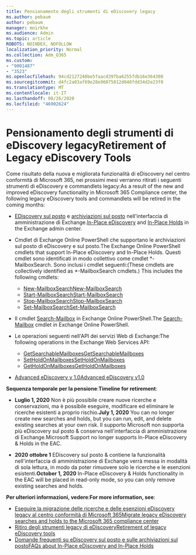 ```yaml
---
title: Pensionamento degli strumenti di eDiscovery legacy
ms.author: pebaum
author: pebaum
manager: mnirkhe
ms.audience: Admin
ms.topic: article
ROBOTS: NOINDEX, NOFOLLOW
localization_priority: Normal
ms.collection: Adm_O365
ms.custom:
- "9001487"
- "3523"
ms.openlocfilehash: 94cd2127240be5faacd397ba6255fdb16e364308
ms.sourcegitcommit: d4fc2a03af69e28e96075812d040fdd34d2e23f0
ms.translationtype: MT
ms.contentlocale: it-IT
ms.lasthandoff: 08/26/2020
ms.locfileid: "46902624"
---
```

# <a name="retirement-of-legacy-ediscovery-tools"></a><span data-ttu-id="097a9-102">Pensionamento degli strumenti di eDiscovery legacy</span><span class="sxs-lookup"><span data-stu-id="097a9-102">Retirement of Legacy eDiscovery Tools</span></span>

<span data-ttu-id="097a9-103">Come risultato della nuova e migliorata funzionalità di eDiscovery nel centro conformità di Microsoft 365, nei prossimi mesi verranno ritirati i seguenti strumenti di eDiscovery e commandlets legacy:</span><span class="sxs-lookup"><span data-stu-id="097a9-103">As a result of the new and improved eDiscovery functionality in Microsoft 365 Compliance center, the following legacy eDiscovery tools and commandlets will be retired in the coming months:</span></span>

- <span data-ttu-id="097a9-104">[EDiscovery sul posto](https://docs.microsoft.com/exchange/security-and-compliance/in-place-ediscovery/in-place-ediscovery) e [archiviazioni sul posto](https://docs.microsoft.com/exchange/security-and-compliance/create-or-remove-in-place-holds) nell'interfaccia di amministrazione di Exchange.</span><span class="sxs-lookup"><span data-stu-id="097a9-104">[In-Place eDiscovery](https://docs.microsoft.com/exchange/security-and-compliance/in-place-ediscovery/in-place-ediscovery) and [In-Place Holds](https://docs.microsoft.com/exchange/security-and-compliance/create-or-remove-in-place-holds) in the Exchange admin center.</span></span>

- <span data-ttu-id="097a9-105">Cmdlet di Exchange Online PowerShell che supportano le archiviazioni sul posto di eDiscovery e sul posto.</span><span class="sxs-lookup"><span data-stu-id="097a9-105">The Exchange Online PowerShell cmdlets that support In-Place eDiscovery and In-Place Holds.</span></span> <span data-ttu-id="097a9-106">Questi cmdlet sono identificati in modo collettivo come cmdlet \*-MailboxSearch. Sono inclusi i cmdlet seguenti:</span><span class="sxs-lookup"><span data-stu-id="097a9-106">(These cmdlets are collectively identified as \*-MailboxSearch cmdlets.) This includes the following cmdlets:</span></span>

    - [<span data-ttu-id="097a9-107">New-MailboxSearch</span><span class="sxs-lookup"><span data-stu-id="097a9-107">New-MailboxSearch</span></span>](https://docs.microsoft.com/powershell/module/exchange/policy-and-compliance-content-search/new-mailboxsearch)
    - [<span data-ttu-id="097a9-108">Start-MailboxSearch</span><span class="sxs-lookup"><span data-stu-id="097a9-108">Start-MailboxSearch</span></span>](https://docs.microsoft.com/powershell/module/exchange/policy-and-compliance-content-search/start-mailboxsearch)
    - [<span data-ttu-id="097a9-109">Stop-MailboxSearch</span><span class="sxs-lookup"><span data-stu-id="097a9-109">Stop-MailboxSearch</span></span>](https://docs.microsoft.com/powershell/module/exchange/policy-and-compliance-content-search/stop-mailboxsearch)
    - [<span data-ttu-id="097a9-110">Set-MailboxSearch</span><span class="sxs-lookup"><span data-stu-id="097a9-110">Set-MailboxSearch</span></span>](https://docs.microsoft.com/powershell/module/exchange/policy-and-compliance-content-search/set-mailboxsearch)

- <span data-ttu-id="097a9-111">Il cmdlet [Search-Mailbox](https://docs.microsoft.com/powershell/module/exchange/mailboxes/search-mailbox?view=exchange-ps) in Exchange Online PowerShell.</span><span class="sxs-lookup"><span data-stu-id="097a9-111">The [Search-Mailbox](https://docs.microsoft.com/powershell/module/exchange/mailboxes/search-mailbox?view=exchange-ps) cmdlet in Exchange Online PowerShell.</span></span>
- <span data-ttu-id="097a9-112">Le operazioni seguenti nell'API dei servizi Web di Exchange:</span><span class="sxs-lookup"><span data-stu-id="097a9-112">The following operations in the Exchange Web Services API:</span></span>
    - [<span data-ttu-id="097a9-113">GetSearchableMailboxes</span><span class="sxs-lookup"><span data-stu-id="097a9-113">GetSearchableMailboxes</span></span>](https://docs.microsoft.com/exchange/client-developer/web-service-reference/getsearchablemailboxes-operation)
    - [<span data-ttu-id="097a9-114">SetHoldOnMailboxes</span><span class="sxs-lookup"><span data-stu-id="097a9-114">SetHoldOnMailboxes</span></span>](https://docs.microsoft.com/exchange/client-developer/web-service-reference/setholdonmailboxes-operation)
    - [<span data-ttu-id="097a9-115">GetHoldOnMailboxes</span><span class="sxs-lookup"><span data-stu-id="097a9-115">GetHoldOnMailboxes</span></span>](https://docs.microsoft.com/exchange/client-developer/web-service-reference/getholdonmailboxes-operation)

- [<span data-ttu-id="097a9-116">Advanced eDiscovery v 1.0</span><span class="sxs-lookup"><span data-stu-id="097a9-116">Advanced eDiscovery v1.0</span></span>](https://docs.microsoft.com/microsoft-365/compliance/office-365-advanced-ediscovery)

<span data-ttu-id="097a9-117">**Sequenza temporale per la pensione**:</span><span class="sxs-lookup"><span data-stu-id="097a9-117">**Timeline for retirement**:</span></span>
- <span data-ttu-id="097a9-118">**Luglio 1, 2020** Non è più possibile creare nuove ricerche e conservazioni, ma è possibile eseguire, modificare ed eliminare le ricerche esistenti a proprio rischio.</span><span class="sxs-lookup"><span data-stu-id="097a9-118">**July 1, 2020** You can no longer create new searches and holds, but you can run, edit, and delete existing searches at your own risk.</span></span> <span data-ttu-id="097a9-119">Il supporto Microsoft non supporta più eDiscovery sul posto & conserva nell'interfaccia di amministrazione di Exchange.</span><span class="sxs-lookup"><span data-stu-id="097a9-119">Microsoft Support no longer supports In-Place eDiscovery & Holds in the EAC.</span></span>
    
- <span data-ttu-id="097a9-120">**2020 ottobre 1** EDiscovery sul posto & contiene la funzionalità nell'interfaccia di amministrazione di Exchange verrà messa in modalità di sola lettura, in modo da poter rimuovere solo le ricerche e le esenzioni esistenti.</span><span class="sxs-lookup"><span data-stu-id="097a9-120">**October 1, 2020** In-Place eDiscovery & Holds functionality in the EAC will be placed in read-only mode, so you can only remove existing searches and holds.</span></span>

<span data-ttu-id="097a9-121">**Per ulteriori informazioni, vedere**:</span><span class="sxs-lookup"><span data-stu-id="097a9-121">**For more information, see**:</span></span>

 - [<span data-ttu-id="097a9-122">Eseguire la migrazione delle ricerche e delle esenzioni eDiscovery legacy al centro conformità di Microsoft 365</span><span class="sxs-lookup"><span data-stu-id="097a9-122">Migrate legacy eDiscovery searches and holds to the Microsoft 365 compliance center</span></span>](https://docs.microsoft.com/microsoft-365/compliance/migrate-legacy-ediscovery-searches-and-holds)
 - [<span data-ttu-id="097a9-123">Ritiro degli strumenti legacy di eDiscovery</span><span class="sxs-lookup"><span data-stu-id="097a9-123">Retirement of legacy eDiscovery tools</span></span>](https://docs.microsoft.com/microsoft-365/compliance/legacy-ediscovery-retirement)
 - [<span data-ttu-id="097a9-124">Domande frequenti su eDiscovery sul posto e sulle archiviazioni sul posto</span><span class="sxs-lookup"><span data-stu-id="097a9-124">FAQs about In-Place eDiscovery and In-Place Holds</span></span>](https://docs.microsoft.com/microsoft-365/compliance/legacy-ediscovery-retirement#faqs-about-in-place-ediscovery-and-in-place-holds)



